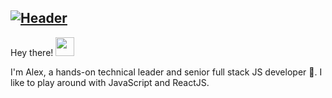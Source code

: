 [![Header](https://puu.sh/GMgQu/54f71d5c24.jpg "Header")](https://alexgurr.com)
---

Hey there! <img src="https://raw.githubusercontent.com/MartinHeinz/MartinHeinz/master/wave.gif" width="30px">

I'm Alex, a hands-on technical leader and senior full stack JS developer 🚀. I like to play around with JavaScript and ReactJS. 
